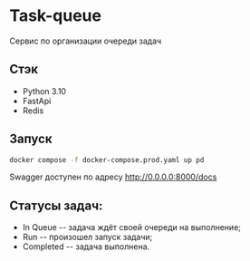 # Task-queue

Сервис по организации очереди задач

## Стэк
* Python 3.10
* FastApi
* Redis

## Запуск

```bash
docker compose -f docker-compose.prod.yaml up pd
```

Swagger доступен по адресу http://0.0.0.0:8000/docs

## Статусы задач:
- In Queue -- задача ждёт своей очереди на выполнение;
- Run -- произошел запуск задачи;
- Completed -- задача выполнена.
